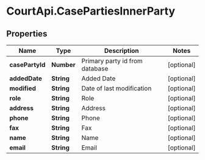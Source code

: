 # CourtApi.CasePartiesInnerParty

## Properties
Name | Type | Description | Notes
------------ | ------------- | ------------- | -------------
**casePartyId** | **Number** | Primary party id from database | [optional] 
**addedDate** | **String** | Added Date | [optional] 
**modified** | **String** | Date of last modification | [optional] 
**role** | **String** | Role | [optional] 
**address** | **String** | Address | [optional] 
**phone** | **String** | Phone | [optional] 
**fax** | **String** | Fax | [optional] 
**name** | **String** | Name | [optional] 
**email** | **String** | Email | [optional] 


